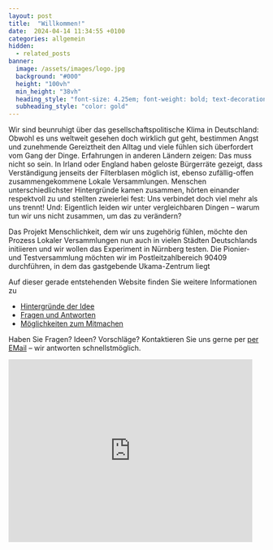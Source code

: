 ```yaml
---
layout: post
title:  "Willkommen!"
date:  2024-04-14 11:34:55 +0100
categories: allgemein
hidden:
  - related_posts
banner:
  image: /assets/images/logo.jpg
  background: "#000"
  height: "100vh"
  min_height: "38vh"
  heading_style: "font-size: 4.25em; font-weight: bold; text-decoration: underline"
  subheading_style: "color: gold"
---
```



Wir sind beunruhigt über das gesellschaftspolitische Klima in Deutschland: Obwohl es uns weltweit gesehen doch wirklich gut geht, 
bestimmen Angst und zunehmende Gereiztheit den Alltag und viele fühlen sich überfordert vom Gang der Dinge. Erfahrungen in anderen 
Ländern zeigen: Das muss nicht so sein. In Irland oder England haben geloste Bürgerräte gezeigt, dass Verständigung jenseits der 
Filterblasen möglich ist, ebenso zufällig-offen zusammengekommene Lokale Versammlungen. Menschen unterschiedlichster Hintergründe 
kamen zusammen, hörten einander respektvoll zu und stellten zweierlei fest: Uns verbindet doch viel mehr als uns trennt! Und: 
Eigentlich leiden wir unter vergleichbaren Dingen – warum tun wir uns nicht zusammen, um das zu verändern?


Das Projekt Menschlichkeit, dem wir uns zugehörig fühlen, möchte den Prozess Lokaler Versammlungen nun auch in vielen 
Städten Deutschlands initiieren und wir wollen das Experiment in Nürnberg testen. Die Pionier- und Testversammlung möchten 
wir im Postleitzahlbereich 90409 durchführen, in dem das gastgebende Ukama-Zentrum liegt

 

Auf dieser gerade entstehenden Website finden Sie weitere Informationen zu

 
- [Hintergründe der Idee](/hintergruende)
- [Fragen und Antworten](/fragen-antworten)
- [Möglichkeiten zum Mitmachen](/mitmachen)


Haben Sie Fragen? Ideen? Vorschläge? Kontaktieren Sie uns gerne per [per EMail](promensch_nue@mail.de) – wir antworten schnellstmöglich.

<iframe width="480" height="360" src="https://www.youtube.com/shorts/mfl82pGwRgQ" frameborder="0"> </iframe>


